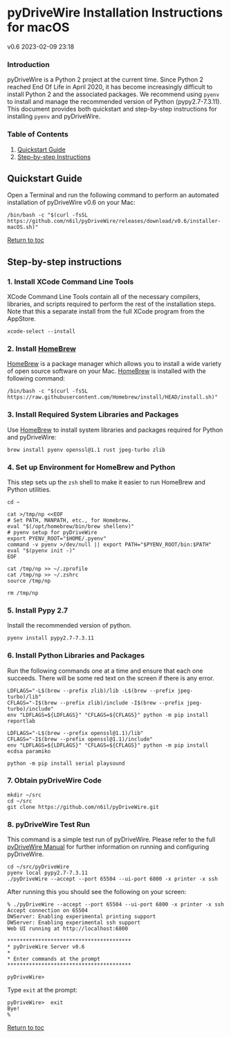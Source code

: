 # pyDriveWire Installation Instructions for macOS

v0.6 2023-02-09 23:18

### Introduction

pyDriveWire is a Python 2 project at the current time.  Since Python 2 reached End Of Life in April 2020, it has become increasingly difficult to install Python 2 and the associated packages.  We recommend using `pyenv` to install and manage the recommended version of Python (pypy2.7-7.3.11).  This document provides both quickstart and step-by-step instructions for installing `pyenv` and pyDriveWire. 

### <a name="toc">Table of Contents<toc></a>

1. [Quickstart Guide](#quickstart)
2. [Step-by-step Instructions](#steps)

## <a name="quickstart">Quickstart Guide</a>

Open a Terminal and run the following command to perform an automated installation of pyDriveWire v0.6 on your Mac:

```
/bin/bash -c "$(curl -fsSL https://github.com/n6il/pyDriveWire/releases/download/v0.6/installer-macOS.sh)"
```

[Return to toc](#toc)

## <a name="steps">Step-by-step instructions</a>
### 1. Install XCode Command Line Tools

XCode Command Line Tools contain all of the necessary compilers, libraries, and scripts required to perform the rest of the installation steps.  Note that this a separate install from the full XCode program from the AppStore.

    xcode-select --install
     
### 2. Install [HomeBrew](https://brew.sh)

[HomeBrew](https://brew.sh) is a package manager which allows you to install a wide variety of open source software on your Mac.  [HomeBrew](https://brew.sh) is installed with the following command: 

    /bin/bash -c "$(curl -fsSL https://raw.githubusercontent.com/Homebrew/install/HEAD/install.sh)"

### 3. Install Required System Libraries and Packages

Use [HomeBrew](https://brew.sh) to install system libraries and packages required for Python and pyDriveWire:

    brew install pyenv openssl@1.1 rust jpeg-turbo zlib

### 4. Set up Environment for HomeBrew and Python

This step sets up the `zsh` shell to make it easier to run HomeBrew and Python utilities.

    cd ~
    
    cat >/tmp/np <<EOF
    # Set PATH, MANPATH, etc., for Homebrew.
    eval "$(/opt/homebrew/bin/brew shellenv)"
    # pyenv setup for pyDriveWire
    export PYENV_ROOT="$HOME/.pyenv"
    command -v pyenv >/dev/null || export PATH="$PYENV_ROOT/bin:$PATH"
    eval "$(pyenv init -)"
    EOF
     
    cat /tmp/np >> ~/.zprofile
    cat /tmp/np >> ~/.zshrc
    source /tmp/np
     
    rm /tmp/np

### 5. Install Pypy 2.7

Install the recommended version of python.

    pyenv install pypy2.7-7.3.11
     
### 6. Install Python Libraries and Packages

Run the following commands one at a time and ensure that each one succeeds.  There will be some red text on the screen if there is any error.

    LDFLAGS="-L$(brew --prefix zlib)/lib -L$(brew --prefix jpeg-turbo)/lib"
    CFLAGS="-I$(brew --prefix zlib)/include -I$(brew --prefix jpeg-turbo)/include"
    env "LDFLAGS=${LDFLAGS}" "CFLAGS=${CFLAGS}" python -m pip install reportlab
    
    LDFLAGS="-L$(brew --prefix openssl@1.1)/lib"
    CFLAGS="-I$(brew --prefix openssl@1.1)/include"
    env "LDFLAGS=${LDFLAGS}" "CFLAGS=${CFLAGS}" python -m pip install ecdsa paramiko   
    
    python -m pip install serial playsound 


### 7. Obtain pyDriveWire Code

    mkdir ~/src
    cd ~/src
    git clone https://github.com/n6il/pyDriveWire.git
     
### 8. pyDriveWire Test Run

This command is a simple test run of pyDriveWire.  Please refer to the full [pyDriveWire Manual](https://github.com/n6il/pyDriveWire/blob/master/docs/The%20pyDriveWire%20Manual.md) for further information on running and configuring pyDriveWire.

    cd ~/src/pyDriveWire
    pyenv local pypy2.7-7.3.11
    ./pyDriveWire --accept --port 65504 --ui-port 6800 -x printer -x ssh
    
 After running this you should see the following on your screen:
 
    % ./pyDriveWire --accept --port 65504 --ui-port 6800 -x printer -x ssh
    Accept connection on 65504
    DWServer: Enabling experimental printing support
    DWServer: Enabling experimental ssh support
    Web UI running at http://localhost:6800
    
    ****************************************
    * pyDriveWire Server v0.6
    *
    * Enter commands at the prompt
    ****************************************
    
    pyDriveWire>   
    
 Type `exit` at the prompt:
 
    pyDriveWire>  exit
    Bye!
    %

[Return to toc](#toc)